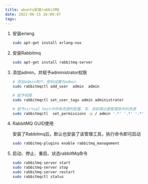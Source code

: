 ```yaml
---
title: ubuntu安装rabbitMQ
date: 2021-06-15 16:09:47
tags:
---
```

1. 安装erlang

   ```bash
   sudo apt-get install erlang-nox
   ```

2. 安装Rabbitmq

   ```bash
   sudo apt-get install rabbitmq-server
   ```

3. 添加admin，并赋予administrator权限

   ```bash
   # 添加admin用户，密码设置为admin
   sudo rabbitmqctl add_user  admin  admin  
   
   # 赋予权限
   sudo rabbitmqctl set_user_tags admin administrator
   
   # 赋予virtual host中所有资源的配置、写、读权限以便管理其中的资源
   sudo rabbitmqctl  set_permissions -p / admin '.*' '.*' '.*'
   ```

4. RabbitMQ GUID使用

   安装了Rabbitmq后，默认也安装了该管理工具，执行命令即可启动

   ```bash
   sudo rabbitmq-plugins enable rabbitmq_management
   ```

5. 启动、停止、重启、状态rabbitMq命令

   ```bash
   sudo rabbitmq-server start
   sudo rabbitmq-server stop
   sudo rabbitmq-server restart
   sudo rabbitmqctl status
   ```